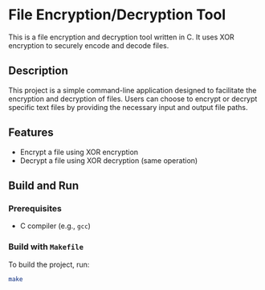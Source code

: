 # File Encryption/Decryption Tool

This is a file encryption and decryption tool written in C. It uses XOR encryption to securely encode and decode files.

## Description

This project is a simple command-line application designed to facilitate the encryption and decryption of files. Users can choose to encrypt or decrypt specific text files by providing the necessary input and output file paths.

## Features

- Encrypt a file using XOR encryption
- Decrypt a file using XOR decryption (same operation)

## Build and Run

### Prerequisites
- C compiler (e.g., `gcc`)

### Build with `Makefile`

To build the project, run:

```bash
make